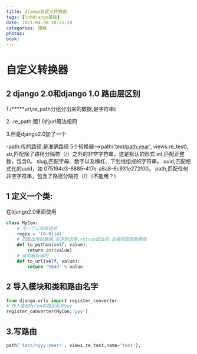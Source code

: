 ```yaml
---
title: django自定义转换器
tags: [lnhdjango基础]
date: 2021-04-30 18:55:18
categories: 理解
photos:
book:
---
```


# 自定义转换器

## 2 django 2.0和django 1.0 路由层区别

1.(*****url,re_path分组分出来的数据,是字符串)

2.-re_path:跟1.0的url用法相同

3.但是django2.0加了一个

-path:传的路径,是准确路径
			5个转换器-->path('test/<path:year>', views.re_test),
			str,匹配除了路径分隔符（/）之外的非空字符串，这是默认的形式
			int,匹配正整数，包含0。
			slug,匹配字母、数字以及横杠、下划线组成的字符串。
			uuid,匹配格式化的uuid，如 075194d3-6885-417e-a8a8-6c931e272f00。
			path,匹配任何非空字符串，包含了路径分隔符（/）（不能用？）

## 1 定义一个类:

在django2.0里面使用

```python
class MyCon:
    # 写一个正则表达式
    regex = '[0-9]{4}'
    # 匹配出來的数据,会传到这里,retrun回去的,会被视图函数接收
    def to_python(self, value):
    	return int(value)
    # 反向解析用的
    def to_url(self, value):
    	return '%04d' % value
```

## 2 导入模块和类和路由名字

```python
from django.urls import register_converter
# 传入类名MyCon和路由名字yyy
register_converter(MyCon,'yyy')
```

## 3.写路由

```python
path('test/<yyy:year>', views.re_test,name='test'),
```

